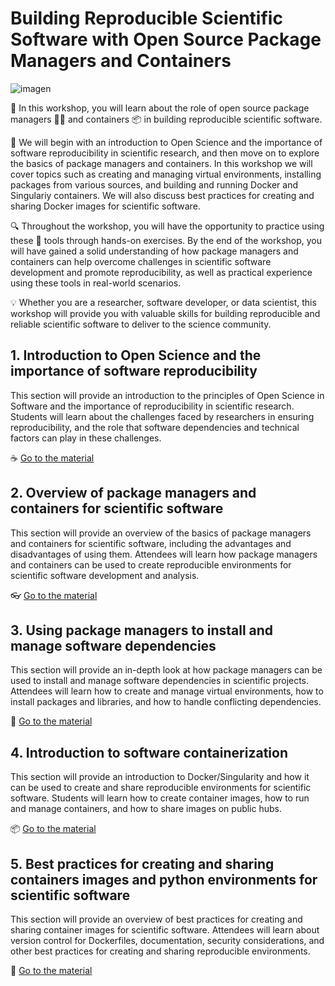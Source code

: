 # Building Reproducible Scientific Software with Open Source Package Managers and Containers

![imagen](https://user-images.githubusercontent.com/7033451/235629773-9659a0f9-7075-4679-8981-c505f22e2a80.png)


:rocket: In this workshop, you will learn about the role of open source package managers 👩‍💻 and containers 📦 in building reproducible scientific software. 

:satellite: We will begin with an introduction to Open Science and the importance of software reproducibility in scientific research, and then move on to explore the basics of package managers and containers. In this workshop we will cover topics such as creating and managing virtual environments, installing packages from various sources, and building and running Docker and Singulariy containers. We will also discuss best practices for creating and sharing Docker images for scientific software.

:mag: Throughout the workshop, you will have the opportunity to practice using these :wrench: tools through hands-on exercises. By the end of the workshop, you will have gained a solid understanding of how package managers and containers can help overcome challenges in scientific software development and promote reproducibility, as well as practical experience using these tools in real-world scenarios. 

:bulb: Whether you are a researcher, software developer, or data scientist, this workshop will provide you with valuable skills for building reproducible and reliable scientific software to deliver to the science community.

## 1. Introduction to Open Science and the importance of software reproducibility

This section will provide an introduction to the principles of Open Science in Software and the importance of reproducibility in scientific research. Students will learn about the challenges faced by researchers in ensuring reproducibility, and the role that software dependencies and technical factors can play in these challenges.

:coffee: [Go to the material](./introduction_to_openscience_and_software_reproducibility.md)

## 2. Overview of package managers and containers for scientific software

This section will provide an overview of the basics of package managers and containers for scientific software, including the advantages and disadvantages of using them. Attendees will learn how package managers and containers can be used to create reproducible environments for scientific software development and analysis.

:eyeglasses: [Go to the material](./overview_package_managers_and_containers_for_scientific_software.md)


## 3. Using package managers to install and manage software dependencies

This section will provide an in-depth look at how package managers can be used to install and manage software dependencies in scientific projects. Attendees will learn how to create and manage virtual environments, how to install packages and libraries, and how to handle conflicting dependencies. 

:closed_book: [Go to the material](./using_package_managers.md)

## 4. Introduction to software containerization

This section will provide an introduction to Docker/Singularity and how it can be used to create and share reproducible environments for scientific software. Students will learn how to create container images, how to run and manage containers, and how to share images on public hubs.

📦 [Go to the material](./introduction_to_containers.md)

## 5. Best practices for creating and sharing containers images and python environments for scientific software

This section will provide an overview of best practices for creating and sharing container images for scientific software. Attendees will learn about version control for Dockerfiles, documentation, security considerations, and other best practices for creating and sharing reproducible environments.

:lock_with_ink_pen: [Go to the material](./best_practices_containers_and_package_managers.md)


